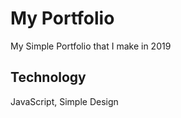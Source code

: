 # My Portfolio

My Simple Portfolio that I make in 2019

## Technology

JavaScript, Simple Design


